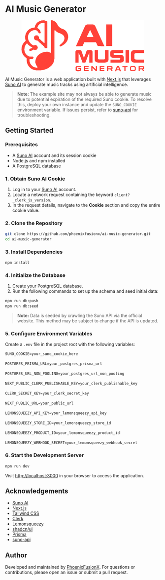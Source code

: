 # AI Music Generator

<p align="center">
  <img src="./public/logo.png" alt="AI Music Generator Logo"/>
</p>

AI Music Generator is a web application built with [Next.js](https://nextjs.org/) that leverages [Suno AI](https://suno.com/) to generate music tracks using artificial intelligence.

> **Note:** The example site may not always be able to generate music due to potential expiration of the required Suno cookie. To resolve this, deploy your own instance and update the `SUNO_COOKIE` environment variable. If issues persist, refer to [suno-api](https://github.com/gcui-art/suno-api) for troubleshooting.

## Getting Started

### Prerequisites

- A [Suno AI](https://suno.com) account and its session cookie
- Node.js and npm installed
- A PostgreSQL database

### 1. Obtain Suno AI Cookie

1. Log in to your [Suno AI](https://suno.com) account.
2. Locate a network request containing the keyword `client?_clerk_js_version`.
3. In the request details, navigate to the **Cookie** section and copy the entire cookie value.

### 2. Clone the Repository

```bash
git clone https://github.com/phoenixfusionx/ai-music-generator.git
cd ai-music-generator
```

### 3. Install Dependencies

```bash
npm install
```

### 4. Initialize the Database

1. Create your PostgreSQL database.
2. Run the following commands to set up the schema and seed initial data:

```bash
npm run db:push
npm run db:seed
```

> **Note:** Data is seeded by crawling the Suno API via the official website. This method may be subject to change if the API is updated.

### 5. Configure Environment Variables

Create a `.env` file in the project root with the following variables:

```
SUNO_COOKIE=your_suno_cookie_here

POSTGRES_PRISMA_URL=your_postgres_prisma_url

POSTGRES_URL_NON_POOLING=your_postgres_url_non_pooling

NEXT_PUBLIC_CLERK_PUBLISHABLE_KEY=your_clerk_publishable_key

CLERK_SECRET_KEY=your_clerk_secret_key

NEXT_PUBLIC_URL=your_public_url

LEMONSQUEEZY_API_KEY=your_lemonsqueezy_api_key

LEMONSQUEEZY_STORE_ID=your_lemonsqueezy_store_id

LEMONSQUEEZY_PRODUCT_ID=your_lemonsqueezy_product_id

LEMONSQUEEZY_WEBHOOK_SECRET=your_lemonsqueezy_webhook_secret
```

### 6. Start the Development Server

```bash
npm run dev
```

Visit [http://localhost:3000](http://localhost:3000) in your browser to access the application.

## Acknowledgements

- [Suno AI](https://suno.com)
- [Next.js](https://nextjs.org)
- [Tailwind CSS](https://tailwindcss.com)
- [Clerk](https://clerk.com)
- [Lemonsqueezy](https://www.lemonsqueezy.com)
- [shadcn/ui](https://ui.shadcn.com/)
- [Prisma](https://www.prisma.io/orm)
- [suno-api](https://github.com/gcui-art/suno-api)

## Author

Developed and maintained by [PhoenixFusionX](https://github.com/phoenixfusionx). For questions or contributions, please open an issue or submit a pull request.
